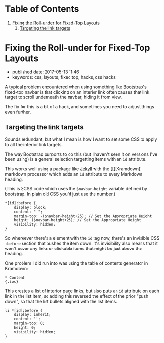 
# Table of Contents

1.  [Fixing the Roll-under for Fixed-Top Layouts](#org29638a6)
    1.  [Targeting the link targets](#org41a1e10)


<a id="org29638a6"></a>

# Fixing the Roll-under for Fixed-Top Layouts

-   published date: 2017-05-13 11:46
-   keywords: css, layouts, fixed top, hacks, css hacks

A typical problem encountered when using something like [Bootstrap's](https://getbootstrap.com) fixed-top navbar is that clicking on an interior link often causes that link target to scroll underneath the navbar, hiding it from view.

The fix for this is a bit of a hack, and sometimes you need to adjust things even further.


<a id="org41a1e10"></a>

## Targeting the link targets

Sounds redundant, but what I mean is how I want to set some CSS to apply to all the interior link targets.

The way Bootstrap purports to do this (but I haven't seen it on versions I've been using) is a general selection targetting items with an `id` attribute.

This works well using a package like [Jekyll](http://jekyllrb.com) with the [[][Kramdown]] markdown processor which adds an `id` attribute to every Markdown heading.

(This is SCSS code which uses the `$navbar-height` variable defined by bootstrap. In plain old CSS you'd just use the number.)

    *[id]:before {
        display: block;
        content: " ";
        margin-top: -($navbar-height+25); // Set the Appropriate Height
        height: ($navbar-height+25); // Set the Appropriate Height
        visibility: hidden;
    }

So whereever there's a element with the `id` tag now, there's an invisible CSS `:before` section that pushes the item down. It's invisibility also means that it won't cover any links or clickable items that might be just above the heading.

One problem I did run into was using the table of contents generator in Kramdown:

    * Content
    {:toc}

This creates a list of interior page links, but also puts an `id` attribute on each link in the list item, so adding this reversed the effect of the prior "push down", so that the list bullets aligned with the list items.

    li *[id]:before {
        display: inherit;
        content: '';
        margin-top: 0;
        height: 0;
        visibility: hidden;
    }

